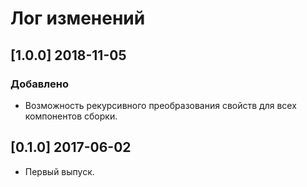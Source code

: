 ﻿# Лог изменений

[//]: # (YYYY-MM-DD)
[//]: # (Added, Changed, Deprecated, Removed, Fixed, Security)
[//]: # (Добавлено, Изменения, Устарело, Удалено, Исправлено, Безопасность)

## [1.0.0] 2018-11-05

### Добавлено

- Возможность рекурсивного преобразования свойств для всех компонентов сборки.

## [0.1.0] 2017-06-02

- Первый выпуск.

